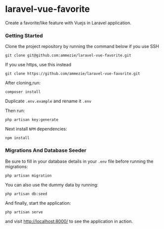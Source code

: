 # laravel-vue-favorite
Create a favorite/like feature with Vuejs in Laravel application.

### Getting Started

Clone the project repository by running the command below if you use SSH

```
git clone git@github.com:ammezie/laravel-vue-favorite.git
```

If you use https, use this instead

```
git clone https://github.com/ammezie/laravel-vue-favorite.git
```

After cloning,run:

```
composer install
```

Duplicate `.env.example` and rename it `.env`

Then run:

```
php artisan key:generate
```

Next install `NPM` dependencies:

```
npm install
```

### Migrations And Database Seeder

Be sure to fill in your database details in your `.env` file before running the migrations:

```
php artisan migration
```

You can also use the dummy data by running:

```
php artisan db:seed
```

And finally, start the application:

```
php artisan serve
```

and visit [http://localhost:8000/](http://localhost:8000/) to see the application in action.

